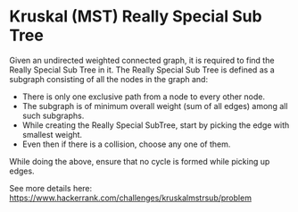 # Kruskal (MST) Really Special Sub Tree

Given an undirected weighted connected graph, it is required to find the Really Special Sub Tree in it. 
The Really Special Sub Tree is defined as a subgraph consisting of all the nodes in the graph and:

- There is only one exclusive path from a node to every other node.
- The subgraph is of minimum overall weight (sum of all edges) among all such subgraphs.
- While creating the Really Special SubTree, start by picking the edge with smallest weight.
- Even then if there is a collision, choose any one of them.

While doing the above, ensure that no cycle is formed while picking up edges.

See more details here: https://www.hackerrank.com/challenges/kruskalmstrsub/problem
